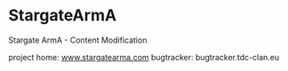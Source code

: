 StargateArmA
============

Stargate ArmA - Content Modification


project home: www.stargatearma.com
bugtracker: bugtracker.tdc-clan.eu
